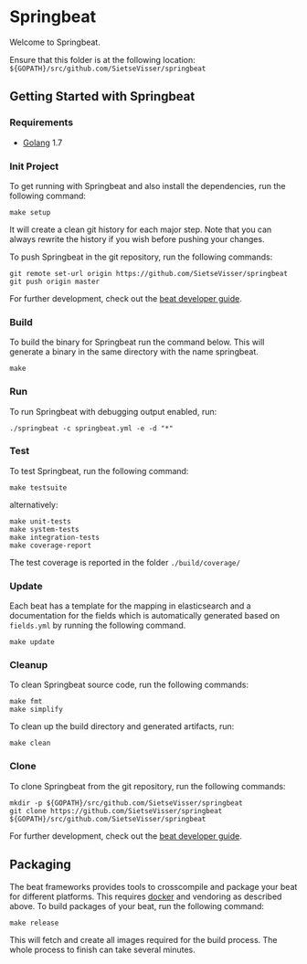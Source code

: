 # Springbeat

Welcome to Springbeat.

Ensure that this folder is at the following location:
`${GOPATH}/src/github.com/SietseVisser/springbeat`

## Getting Started with Springbeat

### Requirements

* [Golang](https://golang.org/dl/) 1.7

### Init Project
To get running with Springbeat and also install the
dependencies, run the following command:

```
make setup
```

It will create a clean git history for each major step. Note that you can always rewrite the history if you wish before pushing your changes.

To push Springbeat in the git repository, run the following commands:

```
git remote set-url origin https://github.com/SietseVisser/springbeat
git push origin master
```

For further development, check out the [beat developer guide](https://www.elastic.co/guide/en/beats/libbeat/current/new-beat.html).

### Build

To build the binary for Springbeat run the command below. This will generate a binary
in the same directory with the name springbeat.

```
make
```


### Run

To run Springbeat with debugging output enabled, run:

```
./springbeat -c springbeat.yml -e -d "*"
```


### Test

To test Springbeat, run the following command:

```
make testsuite
```

alternatively:
```
make unit-tests
make system-tests
make integration-tests
make coverage-report
```

The test coverage is reported in the folder `./build/coverage/`

### Update

Each beat has a template for the mapping in elasticsearch and a documentation for the fields
which is automatically generated based on `fields.yml` by running the following command.

```
make update
```


### Cleanup

To clean  Springbeat source code, run the following commands:

```
make fmt
make simplify
```

To clean up the build directory and generated artifacts, run:

```
make clean
```


### Clone

To clone Springbeat from the git repository, run the following commands:

```
mkdir -p ${GOPATH}/src/github.com/SietseVisser/springbeat
git clone https://github.com/SietseVisser/springbeat ${GOPATH}/src/github.com/SietseVisser/springbeat
```


For further development, check out the [beat developer guide](https://www.elastic.co/guide/en/beats/libbeat/current/new-beat.html).


## Packaging

The beat frameworks provides tools to crosscompile and package your beat for different platforms. This requires [docker](https://www.docker.com/) and vendoring as described above. To build packages of your beat, run the following command:

```
make release
```

This will fetch and create all images required for the build process. The whole process to finish can take several minutes.
